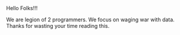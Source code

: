 

<div class="row">
    <div class="col s12 m6">
      <div class="card blue-grey darken-1">
        <div class="card-content white-text">
          <span class="card-title">Hello Folks!!!</span>
          <p>We are legion of 2 programmers. We focus on waging war with data. <br> 
Thanks for wasting your time reading this.
</p>
        </div>
      </div>
    </div>
  </div>
